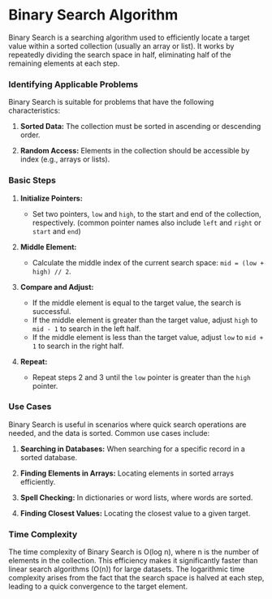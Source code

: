 # Binary Search Algorithm

Binary Search is a searching algorithm used to efficiently locate a target value within a sorted collection (usually an array or list). It works by repeatedly dividing the search space in half, eliminating half of the remaining elements at each step.

### Identifying Applicable Problems

Binary Search is suitable for problems that have the following characteristics:

1. **Sorted Data:** The collection must be sorted in ascending or descending order.

2. **Random Access:** Elements in the collection should be accessible by index (e.g., arrays or lists).

### Basic Steps

1. **Initialize Pointers:**
   - Set two pointers, `low` and `high`, to the start and end of the collection, respectively. (common pointer names also include `left` and `right` or `start` and `end`)

2. **Middle Element:**
   - Calculate the middle index of the current search space: `mid = (low + high) // 2`.

3. **Compare and Adjust:**
   - If the middle element is equal to the target value, the search is successful.
   - If the middle element is greater than the target value, adjust `high` to `mid - 1` to search in the left half.
   - If the middle element is less than the target value, adjust `low` to `mid + 1` to search in the right half.

4. **Repeat:**
   - Repeat steps 2 and 3 until the `low` pointer is greater than the `high` pointer.

### Use Cases

Binary Search is useful in scenarios where quick search operations are needed, and the data is sorted. Common use cases include:

1. **Searching in Databases:** When searching for a specific record in a sorted database.

2. **Finding Elements in Arrays:** Locating elements in sorted arrays efficiently.

3. **Spell Checking:** In dictionaries or word lists, where words are sorted.

4. **Finding Closest Values:** Locating the closest value to a given target.

### Time Complexity

The time complexity of Binary Search is O(log n), where n is the number of elements in the collection. This efficiency makes it significantly faster than linear search algorithms (O(n)) for large datasets. The logarithmic time complexity arises from the fact that the search space is halved at each step, leading to a quick convergence to the target element.
